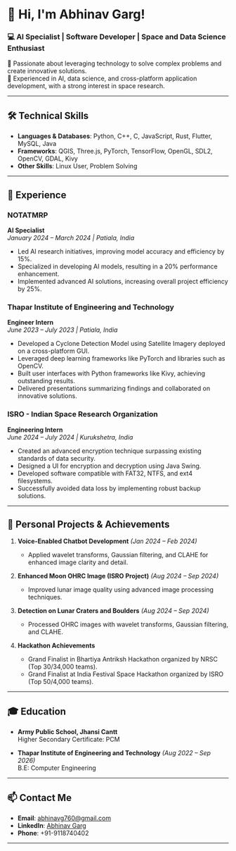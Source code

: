 # 👋 Hi, I'm Abhinav Garg!  
### 💻 AI Specialist | Software Developer | Space and Data Science Enthusiast  

🚀 Passionate about leveraging technology to solve complex problems and create innovative solutions.  
🌌 Experienced in AI, data science, and cross-platform application development, with a strong interest in space research.  

---

## 🛠️ Technical Skills  
- **Languages & Databases**: Python, C++, C, JavaScript, Rust, Flutter, MySQL, Java  
- **Frameworks**: QGIS, Three.js, PyTorch, TensorFlow, OpenGL, SDL2, OpenCV, GDAL, Kivy  
- **Other Skills**: Linux User, Problem Solving  

---

## 💼 Experience  
### **NOTATMRP**  
**AI Specialist**  
*January 2024 – March 2024 | Patiala, India*  
- Led AI research initiatives, improving model accuracy and efficiency by 15%.  
- Specialized in developing AI models, resulting in a 20% performance enhancement.  
- Implemented advanced AI solutions, increasing overall project efficiency by 25%.  

### **Thapar Institute of Engineering and Technology**  
**Engineer Intern**  
*June 2023 – July 2023 | Patiala, India*  
- Developed a Cyclone Detection Model using Satellite Imagery deployed on a cross-platform GUI.  
- Leveraged deep learning frameworks like PyTorch and libraries such as OpenCV.  
- Built user interfaces with Python frameworks like Kivy, achieving outstanding results.  
- Delivered presentations summarizing findings and collaborated on innovative solutions.  

### **ISRO - Indian Space Research Organization**  
**Engineering Intern**  
*June 2024 – July 2024 | Kurukshetra, India*  
- Created an advanced encryption technique surpassing existing standards of data security.  
- Designed a UI for encryption and decryption using Java Swing.  
- Developed software compatible with FAT32, NTFS, and ext4 filesystems.  
- Successfully avoided data loss by implementing robust backup solutions.  

---

## 🌟 Personal Projects & Achievements  
1. **Voice-Enabled Chatbot Development** *(Jan 2024 – Feb 2024)*  
   - Applied wavelet transforms, Gaussian filtering, and CLAHE for enhanced image clarity and detail.  
   
2. **Enhanced Moon OHRC Image (ISRO Project)** *(Aug 2024 – Sep 2024)*  
   - Improved lunar image quality using advanced image processing techniques.  

3. **Detection on Lunar Craters and Boulders** *(Aug 2024 – Sep 2024)*  
   - Processed OHRC images with wavelet transforms, Gaussian filtering, and CLAHE.  

4. **Hackathon Achievements**  
   - Grand Finalist in Bhartiya Antriksh Hackathon organized by NRSC (Top 30/34,000 teams).  
   - Grand Finalist at India Festival Space Hackathon organized by ISRO (Top 50/4,000 teams).  

---

## 🎓 Education  
- **Army Public School, Jhansi Cantt**  
  Higher Secondary Certificate: PCM  

- **Thapar Institute of Engineering and Technology** *(Aug 2022 – Sep 2026)*  
  B.E: Computer Engineering  

---

## 📫 Contact Me  
- **Email**: [abhinavg760@gmail.com](mailto:abhinavg760@gmail.com)  
- **LinkedIn**: [Abhinav Garg](https://www.linkedin.com/in/abhinav-garg-prabha2403)  
- **Phone**: +91-9118740402  

---

